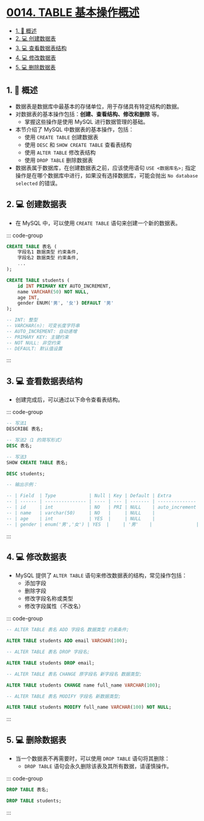 # [0014. TABLE 基本操作概述](https://github.com/Tdahuyou/TNotes.mysql/tree/main/notes/0014.%20TABLE%20%E5%9F%BA%E6%9C%AC%E6%93%8D%E4%BD%9C%E6%A6%82%E8%BF%B0)

<!-- region:toc -->

- [1. 📝 概述](#1--概述)
- [2. 💻 创建数据表](#2--创建数据表)
- [3. 💻 查看数据表结构](#3--查看数据表结构)
- [4. 💻 修改数据表](#4--修改数据表)
- [5. 💻 删除数据表](#5--删除数据表)

<!-- endregion:toc -->

## 1. 📝 概述

- 数据表是数据库中最基本的存储单位，用于存储具有特定结构的数据。
- 对数据表的基本操作包括：**创建、查看结构、修改和删除** 等。
  - 掌握这些操作是使用 MySQL 进行数据管理的基础。
- 本节介绍了 MySQL 中数据表的基本操作，包括：
  - 使用 `CREATE TABLE` 创建数据表
  - 使用 `DESC` 和 `SHOW CREATE TABLE` 查看表结构
  - 使用 `ALTER TABLE` 修改表结构
  - 使用 `DROP TABLE` 删除数据表
- 数据表属于数据库，在创建数据表之前，应该使用语句 `USE <数据库名>;` 指定操作是在哪个数据库中进行，如果没有选择数据库，可能会抛出 `No database selected` 的错误。

## 2. 💻 创建数据表

- 在 MySQL 中，可以使用 `CREATE TABLE` 语句来创建一个新的数据表。

::: code-group

```sql [基本语法]
CREATE TABLE 表名 (
    字段名1 数据类型 约束条件,
    字段名2 数据类型 约束条件,
    ...
);
```

```sql [示例]
CREATE TABLE students (
    id INT PRIMARY KEY AUTO_INCREMENT,
    name VARCHAR(50) NOT NULL,
    age INT,
    gender ENUM('男', '女') DEFAULT '男'
);

-- INT: 整型
-- VARCHAR(n): 可变长度字符串
-- AUTO_INCREMENT: 自动递增
-- PRIMARY KEY: 主键约束
-- NOT NULL: 非空约束
-- DEFAULT: 默认值设置
```

:::

## 3. 💻 查看数据表结构

- 创建完成后，可以通过以下命令查看表结构。

::: code-group

```sql [查看数据表结构的多种写法]
-- 写法1
DESCRIBE 表名;

-- 写法2（1 的简写形式）
DESC 表名;

-- 写法3
SHOW CREATE TABLE 表名;
```

```sql [示例]
DESC students;

-- 输出示例：

-- | Field  | Type            | Null | Key | Default | Extra          |
-- | ------ | --------------- | ---- | --- | ------- | -------------- |
-- | id     | int             | NO   | PRI | NULL    | auto_increment |
-- | name   | varchar(50)     | NO   |     | NULL    |                |
-- | age    | int             | YES  |     | NULL    |                |
-- | gender | enum('男','女') | YES  |     | '男'    |                |
```

:::

## 4. 💻 修改数据表

- MySQL 提供了 `ALTER TABLE` 语句来修改数据表的结构，常见操作包括：
  - 添加字段
  - 删除字段
  - 修改字段名称或类型
  - 修改字段属性（不改名）

::: code-group

```sql [添加字段]
-- ALTER TABLE 表名 ADD 字段名 数据类型 约束条件;

ALTER TABLE students ADD email VARCHAR(100);
```

```sql [删除字段]
-- ALTER TABLE 表名 DROP 字段名;

ALTER TABLE students DROP email;
```

```sql [修改字段名称或类型]
-- ALTER TABLE 表名 CHANGE 原字段名 新字段名 数据类型;

ALTER TABLE students CHANGE name full_name VARCHAR(100);
```

```sql [修改字段属性（不改名）]
-- ALTER TABLE 表名 MODIFY 字段名 新数据类型;

ALTER TABLE students MODIFY full_name VARCHAR(100) NOT NULL;
```

:::

## 5. 💻 删除数据表

- 当一个数据表不再需要时，可以使用 `DROP TABLE` 语句将其删除：
  - `DROP TABLE` 语句会永久删除该表及其所有数据，请谨慎操作。

::: code-group

```sql [基本语法]
DROP TABLE 表名;
```

```sql [示例]
DROP TABLE students;
```

:::
